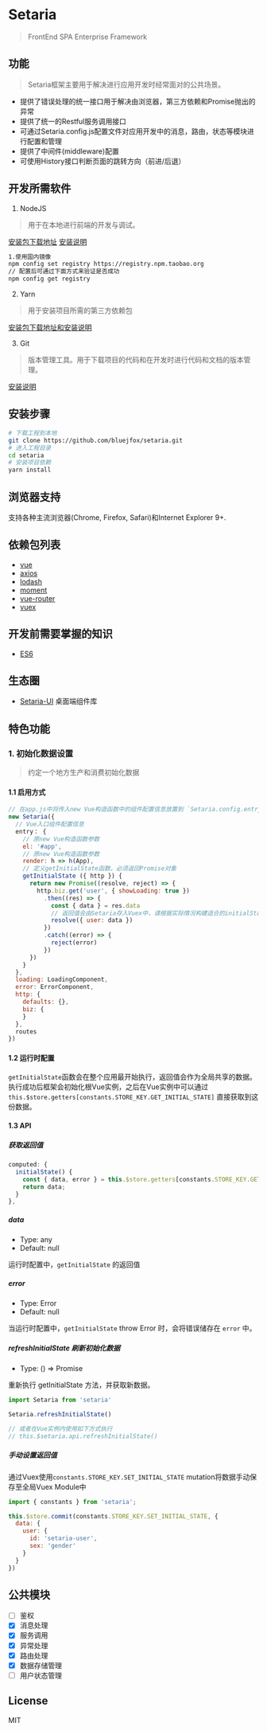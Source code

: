 # Setaria

> FrontEnd SPA Enterprise Framework

## 功能

> Setaria框架主要用于解决进行应用开发时经常面对的公共场景。

* 提供了错误处理的统一接口用于解决由浏览器，第三方依赖和Promise抛出的异常
* 提供了统一的Restful服务调用接口
* 可通过Setaria.config.js配置文件对应用开发中的消息，路由，状态等模块进行配置和管理
* 提供了中间件(middleware)配置
* 可使用History接口判断页面的跳转方向（前进/后退）

## 开发所需软件

1. NodeJS

> 用于在本地进行前端的开发与调试。

  [安装包下载地址](https://nodejs.org/zh-cn/download/)
  [安装说明](http://www.runoob.com/nodejs/nodejs-install-setup.html)

``` bash
1.使用国内镜像
npm config set registry https://registry.npm.taobao.org
// 配置后可通过下面方式来验证是否成功
npm config get registry
```

2. Yarn

> 用于安装项目所需的第三方依赖包

  [安装包下载地址和安装说明](https://yarnpkg.com/zh-Hans/docs/install/)

3. Git

> 版本管理工具。用于下载项目的代码和在开发时进行代码和文档的版本管理。

  [安装说明](https://git-scm.com/book/zh/v2/%E8%B5%B7%E6%AD%A5-%E5%AE%89%E8%A3%85-Git)

## 安装步骤

``` bash
# 下载工程到本地
git clone https://github.com/bluejfox/setaria.git
# 进入工程目录
cd setaria
# 安装项目依赖
yarn install
```

## 浏览器支持

支持各种主流浏览器(Chrome, Firefox, Safari)和Internet Explorer 9+.

## 依赖包列表

* [vue](https://github.com/vuejs/vue)
* [axios](https://github.com/mzabriskie/axios)
* [lodash](https://lodash.com/)
* [moment](https://momentjs.com/)
* [vue-router](https://github.com/vuejs/vue-router)
* [vuex](https://github.com/vuejs/vuex)

## 开发前需要掌握的知识

* [ES6](http://es6.ruanyifeng.com/)

## 生态圈

* [Setaria-UI](https://github.com/bluejfox/setaria-ui) 桌面端组件库

## 特色功能

### 1. 初始化数据设置

> 约定一个地方生产和消费初始化数据

#### 1.1 启用方式

```javascript
// 在app.js中将传入new Vue构造函数中的组件配置信息放置到 `Setaria.config.entry` 中
new Setaria({
  // Vue入口组件配置信息
  entry： {
    // 原new Vue构造函数参数
    el: '#app',
    // 原new Vue构造函数参数
    render: h => h(App),
    // 定义getInitialState函数，必须返回Promise对象
    getInitialState ({ http }) {
      return new Promise((resolve, reject) => {
        http.biz.get('user', { showLoading: true })
          .then((res) => {
            const { data } = res.data
            // 返回值会由Setaria存入Vuex中，请根据实际情况构建适合的initialState结构
            resolve({ user: data })
          })
          .catch((error) => {
            reject(error)
          })
      })
    }
  },
  loading: LoadingComponent,
  error: ErrorComponent,
  http: {
    defaults: {},
    biz: {
    }
  },
  routes
})

```

#### 1.2 运行时配置

`getInitialState`函数会在整个应用最开始执行，返回值会作为全局共享的数据。执行成功后框架会初始化根Vue实例，之后在Vue实例中可以通过 `this.$store.getters[constants.STORE_KEY.GET_INITIAL_STATE]` 直接获取到这份数据。

#### 1.3 API

##### 获取返回值

```javascript
computed: {
  initialState() {
    const { data, error } = this.$store.getters[constants.STORE_KEY.GET_INITIAL_STATE];
    return data;
  }
},
```

##### data

* Type: any
* Default: null

运行时配置中，`getInitialState` 的返回值

##### error

* Type: Error
* Default: null

当运行时配置中，`getInitialState` throw Error 时，会将错误储存在 `error` 中。

##### refreshInitialState 刷新初始化数据

* Type: () => Promise

重新执行 getInitialState 方法，并获取新数据。

```javascript
import Setaria from 'setaria'

Setaria.refreshInitialState()

// 或者在Vue实例内使用如下方式执行
// this.$setaria.api.refreshInitialState()
```

##### 手动设置返回值

通过Vuex使用`constants.STORE_KEY.SET_INITIAL_STATE` mutation将数据手动保存至全局Vuex Module中

```javascript
import { constants } from 'setaria';

this.$store.commit(constants.STORE_KEY.SET_INITIAL_STATE, {
  data: {
    user: {
      id: 'setaria-user',
      sex: 'gender'
    }
  }
})
```

## 公共模块

- [ ] 鉴权
- [X] 消息处理
- [X] 服务调用
- [X] 异常处理
- [X] 路由处理
- [x] 数据存储管理
- [ ] 用户状态管理

## License

MIT
